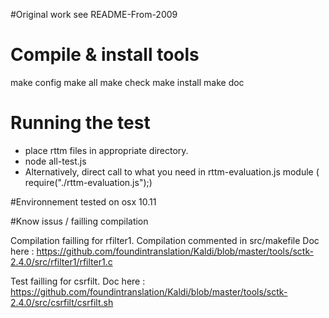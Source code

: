 #Original work 
see README-From-2009 

# Compile & install tools
make config
make all
make check
make install
make doc

# Running the test
- place rttm files in appropriate directory. 
- node all-test.js
- Alternatively, direct call to what you need in rttm-evaluation.js module ( require("./rttm-evaluation.js");)

#Environnement 
tested on osx 10.11

#Know issus / failling compilation 

Compilation failling for rfilter1. Compilation commented in src/makefile
Doc here : 
https://github.com/foundintranslation/Kaldi/blob/master/tools/sctk-2.4.0/src/rfilter1/rfilter1.c

Test failling for csrfilt. Doc here : 
https://github.com/foundintranslation/Kaldi/blob/master/tools/sctk-2.4.0/src/csrfilt/csrfilt.sh